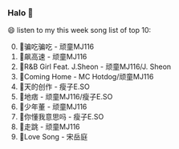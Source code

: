

### Halo 👋

😄 listen to my this week song list of top 10:

0. 🌈骗吃骗吃 - 顽童MJ116
1. 🌈飙高速 - 顽童MJ116
2. 🌈R&B Girl Feat. J.Sheon - 顽童MJ116/J. Sheon
3. 🌈Coming Home - MC Hotdog/顽童MJ116
4. 🌈天的创作 - 瘦子E.SO
5. 🌈地痞 - 顽童MJ116/瘦子E.SO
6. 🌈少年董  - 顽童MJ116
7. 🌈你懂我意思吗 - 瘦子E.SO
8. 🌈走跳 - 顽童MJ116
9. 🌈Love Song - 宋岳庭

